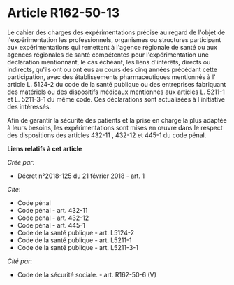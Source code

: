 # Article R162-50-13

Le cahier des charges des expérimentations précise au regard de l'objet de l'expérimentation les professionnels, organismes
ou structures participant aux expérimentations qui remettent à l'agence régionale de santé ou aux agences régionales de santé
compétentes pour l'expérimentation une déclaration mentionnant, le cas échéant, les liens d'intérêts, directs ou indirects,
qu'ils ont ou ont eus au cours des cinq années précédant cette participation, avec des établissements pharmaceutiques
mentionnés à l'
article L. 5124-2 du code de la santé publique 
ou des entreprises fabriquant des matériels ou des dispositifs médicaux mentionnés aux articles L. 5211-1 et L. 5211-3-1 du
même code. Ces déclarations sont actualisées à l'initiative des intéressés. 

Afin de garantir la sécurité des patients et la prise en charge la plus adaptée à leurs besoins, les expérimentations sont
mises en œuvre dans le respect des dispositions des articles 
432-11
,
432-12 
et 
445-1 
du code pénal.

**Liens relatifs à cet article**

_Créé par_:

  - Décret n°2018-125 du 21 février 2018 - art. 1

_Cite_:

  - Code pénal
  - Code pénal - art. 432-11
  - Code pénal - art. 432-12
  - Code pénal - art. 445-1
  - Code de la santé publique - art. L5124-2
  - Code de la santé publique - art. L5211-1
  - Code de la santé publique - art. L5211-3-1

_Cité par_:

  - Code de la sécurité sociale. - art. R162-50-6 (V)
